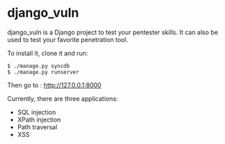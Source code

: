 django_vuln
===========

django_vuln is a Django project to test your pentester skills. It
can also be used to test your favorite penetration tool.

To install it, clone it and run:

    $ ./manage.py syncdb
    $ ./manage.py runserver

Then go to : http://127.0.0.1:8000

Currently, there are three applications:

 * SQL injection
 * XPath injection
 * Path traversal
 * XSS
